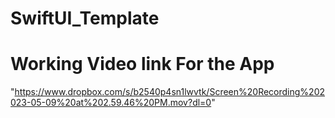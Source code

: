 # SwiftUI_Template
# Working Video link For the App
"https://www.dropbox.com/s/b2540p4sn1lwvtk/Screen%20Recording%202023-05-09%20at%202.59.46%20PM.mov?dl=0"
